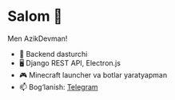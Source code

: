 # Salom 👋
Men AzikDevman!

- 🚀 Backend dasturchi
- 🖥️ Django REST API, Electron.js
- 🎮 Minecraft launcher va botlar yaratyapman
- 📫 Bog‘lanish: [Telegram](https://t.me/username)

